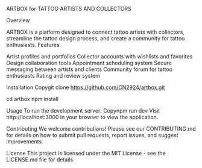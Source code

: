 ARTBOX for TATTOO ARTISTS AND COLLECTORS

Overview

ARTBOX is a platform designed to connect tattoo artists with collectors, streamline the tattoo design process, and create a community for tattoo enthusiasts.
Features

Artist profiles and portfolios
Collector accounts with wishlists and favorites
Design collaboration tools
Appointment scheduling system
Secure messaging between artists and clients
Community forum for tattoo enthusiasts
Rating and review system

Installation
Copygit clone https://github.com/CN2924/artbox.git

cd artbox
npm install

Usage
To run the development server:
Copynpm run dev
Visit http://localhost:3000 in your browser to view the application.

Contributing
We welcome contributions! Please see our CONTRIBUTING.md for details on how to submit pull requests, report issues, and suggest improvements.

License
This project is licensed under the MIT License - see the LICENSE.md file for details.
